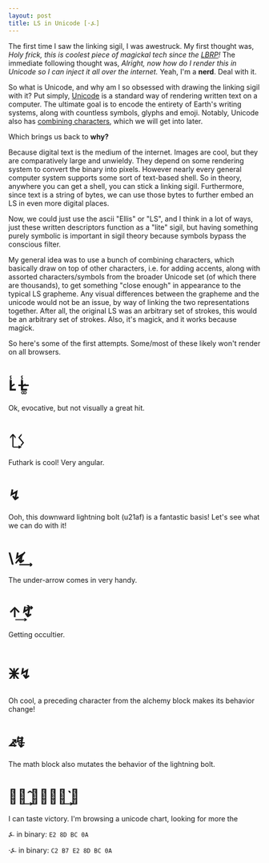 ```yaml
---
layout: post
title: LS in Unicode [·⍼]
---
```


The first time I saw the linking sigil, I was awestruck. My first thought was, _Holy frick, this is coolest piece of magickal tech since the [LBRP](https://en.wikipedia.org/wiki/Lesser_banishing_ritual_of_the_pentagram)!_ The immediate following thought was, _Alright, now how do I render this in Unicode so I can inject it all over the internet._ Yeah, I'm a **nerd**. Deal with it. 

So what is Unicode, and why am I so obsessed with drawing the linking sigil with it? Put simply, [Unicode](https://en.wikipedia.org/wiki/Unicode) is a standard way of rendering written text on a computer. The ultimate goal is to encode the entirety of Earth's writing systems, along with countless symbols, glyphs and emoji. Notably, Unicode also has [combining characters](https://en.wikipedia.org/wiki/Combining_character), which we will get into later. 

Which brings us back to **why?**

Because digital text is the medium of the internet. Images are cool, but they are comparatively large and unwieldy. They depend on some rendering system to convert the binary into pixels. However nearly every general computer system supports some sort of text-based shell. So in theory, anywhere you can get a shell, you can stick a linking sigil. Furthermore, since text is a string of bytes, we can use those bytes to further embed an LS in even more digital places. 

Now, we could just use the ascii "Ellis" or "LS", and I think in a lot of ways, just these written descriptors function as a "lite" sigil, but having something purely symbolic is important in sigil theory because symbols bypass the conscious filter. 

My general idea was to use a bunch of combining characters, which basically draw on top of other characters, i.e. for adding accents, along with assorted characters/symbols from the broader Unicode set (of which there are thousands), to get something "close enough" in appearance to the typical LS grapheme. Any visual differences between the grapheme and the unicode would not be an issue, by way of linking the two representations together. After all, the original LS was an arbitrary set of strokes, this would be an arbitrary set of strokes. Also, it's magick, and it works because magick. 

So here's some of the first attempts. Some/most of these likely won't render on all browsers.  

# L̷̾   L̶̷͚̾

Ok, evocative, but not visually a great hit. 

# ᛏ͢ᛊ 

Futhark is cool! Very angular. 

# ↯

Ooh, this downward lightning bolt (u21af) is a fantastic basis! Let's see what we can do with it! 

# \↯̸͢ 

The under-arrow comes in very handy. 


# ↑͢↯⃗̀

Getting occultier. 

# 🜹↯

Oh cool, a preceding character from the alchemy block makes its behavior change! 

# ⦨↯⃒̶⃗ 

The math block also mutates the behavior of the lightning bolt. 

# ⭍⃒̂͢    🜹↯̶⃒̀͢ ⃗

I can taste victory. I'm browsing a unicode chart, looking for more the	


⍼ in binary: 
`E2 8D BC 0A`

·⍼ in binary:
`C2 B7 E2 8D BC 0A`

